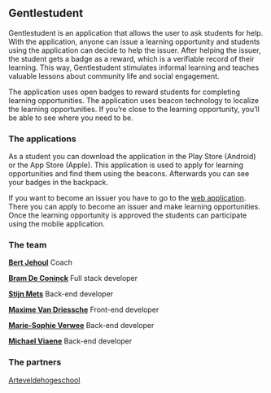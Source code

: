 ## Gentlestudent
Gentlestudent is an application that allows the user to ask students for help. With the application, anyone can issue a learning opportunity and students using the application can decide to help the issuer. After helping the issuer, the student gets a badge as a reward, which is a verifiable record of their learning. This way, Gentlestudent stimulates informal learning and teaches valuable lessons about community life and social engagement. 

The application uses open badges to reward students for completing learning opportunities. The application uses beacon technology to localize the learning opportunities. If you’re close to the learning opportunity, you’ll be able to see where you need to be.

### The applications
As a student you can download the application in the Play Store (Android) or the App Store (Apple). This application is used to apply for learning opportunities and find them using the beacons. Afterwards you can see your badges in the backpack.

If you want to become an issuer you have to go to the [web application](http://gentlestudent.gent/). There you can apply to become an issuer and make learning opportunities. Once the learning opportunity is approved the students can participate using the mobile application.

### The team
[**Bert Jehoul**](https://github.com/jeborsel)
Coach

[**Bram De Coninck**](https://github.com/BramDC3)
Full stack developer

[**Stijn Mets**](https://github.com/StijnMets)
Back-end developer

[**Maxime Van Driessche**](https://github.com/mrvdries)
Front-end developer

[**Marie-Sophie Verwee**](https://github.com/MarieSophie4)
Back-end developer

[**Michael Viaene**](https://github.com/MichaelViaene)
Back-end developer


### The partners
[Arteveldehogeschool](https://www.arteveldehogeschool.be/)
